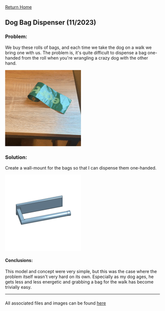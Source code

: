 [Return Home](../../README.md)

## Dog Bag Dispenser (11/2023)

### Problem:
We buy these rolls of bags, and each time we take the dog on a walk we bring one with us. The problem is, it's quite difficult to dispense a bag one-handed from the roll when you're wrangling a crazy dog with the other hand.

<img src="picture1.gif" width="49%"> 

### Solution:
Create a wall-mount for the bags so that I can dispense them one-handed.

<img src="picture2.jpg" width="49%">

#### Conclusions:
This model and concept were very simple, but this was the case where the problem itself wasn't very hard on its own. Especially as my dog ages, he gets less and less energetic and grabbing a bag for the walk has become trivially easy.

---
####
All associated files and images can be found [here](./)